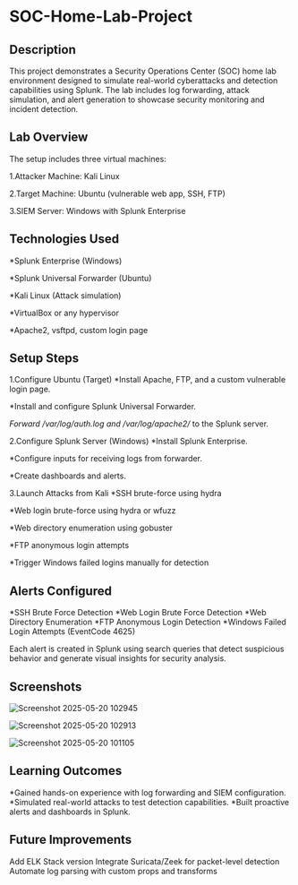 # SOC-Home-Lab-Project

## Description
This project demonstrates a Security Operations Center (SOC) home lab environment designed to simulate real-world cyberattacks and detection capabilities using Splunk. The lab includes log forwarding, attack simulation, and alert generation to showcase security monitoring and incident detection.


## Lab Overview
The setup includes three virtual machines:

1.Attacker Machine: Kali Linux

2.Target Machine: Ubuntu  (vulnerable web app, SSH, FTP)

3.SIEM Server: Windows with Splunk Enterprise


## Technologies Used

*Splunk Enterprise (Windows)

*Splunk Universal Forwarder (Ubuntu)

*Kali Linux (Attack simulation)

*VirtualBox or any hypervisor

*Apache2, vsftpd, custom login page

## Setup Steps

1.Configure Ubuntu (Target)
   *Install Apache, FTP, and a custom vulnerable login page.
  
   *Install and configure Splunk Universal Forwarder.
  
   *Forward /var/log/auth.log and /var/log/apache2/* to the Splunk server.
   
2.Configure Splunk Server (Windows)
   *Install Splunk Enterprise.
  
   *Configure inputs for receiving logs from forwarder.
 
   *Create dashboards and alerts.
   
3.Launch Attacks from Kali
  *SSH brute-force using hydra
  
  *Web login brute-force using hydra or wfuzz

  *Web directory enumeration using gobuster

  *FTP anonymous login attempts
 
  *Trigger Windows failed logins manually for detection


## Alerts Configured
*SSH Brute Force Detection
*Web Login Brute Force Detection
*Web Directory Enumeration
*FTP Anonymous Login Detection
*Windows Failed Login Attempts (EventCode 4625)

Each alert is created in Splunk using search queries that detect suspicious behavior and generate visual insights for security analysis.

## Screenshots

![Screenshot 2025-05-20 102945](https://github.com/user-attachments/assets/c71a50e9-2e76-4046-a109-0f21e4b4d040)

![Screenshot 2025-05-20 102913](https://github.com/user-attachments/assets/3ae26b0e-ef43-476c-a0ec-46f6602f6bfe)

![Screenshot 2025-05-20 101105](https://github.com/user-attachments/assets/2b052128-cbab-48bc-8a8e-94e0558e94a4)


## Learning Outcomes

*Gained hands-on experience with log forwarding and SIEM configuration.
*Simulated real-world attacks to test detection capabilities.
*Built proactive alerts and dashboards in Splunk.

## Future Improvements

Add ELK Stack version
Integrate Suricata/Zeek for packet-level detection
Automate log parsing with custom props and transforms
  
